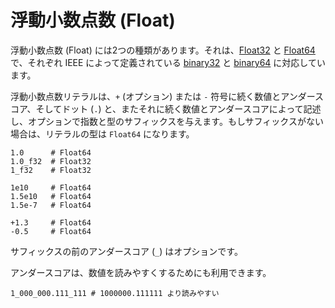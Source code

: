 # 浮動小数点数 (Float)

浮動小数点数 (Float) には2つの種類があります。それは、[Float32](http://crystal-lang.org/api/Float32.html) と [Float64](http://crystal-lang.org/api/Float64.html) で、それぞれ IEEE によって定義されている [binary32](http://en.wikipedia.org/wiki/Single_precision_floating-point_format) と [binary64](http://en.wikipedia.org/wiki/Double_precision_floating-point_format) に対応しています。

浮動小数点数リテラルは、`+` (オプション) または `-` 符号に続く数値とアンダースコア、そしてドット (`.`) と、またそれに続く数値とアンダースコアによって記述し、オプションで指数と型のサフィックスを与えます。もしサフィックスがない場合は、リテラルの型は `Float64` になります。

```crystal
1.0      # Float64
1.0_f32  # Float32
1_f32    # Float32

1e10     # Float64
1.5e10   # Float64
1.5e-7   # Float64

+1.3     # Float64
-0.5     # Float64
```

サフィックスの前のアンダースコア (`_`) はオプションです。

アンダースコアは、数値を読みやすくするためにも利用できます。

```crystal
1_000_000.111_111 # 1000000.111111 より読みやすい
```
